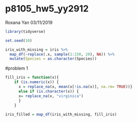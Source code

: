 p8105\_hw5\_yy2912
================
Roxana Yan
03/11/2019

``` r
library(tidyverse)

set.seed(10)

iris_with_missing = iris %>% 
  map_df(~replace(.x, sample(1:150, 20), NA)) %>%
  mutate(Species = as.character(Species))
```

\#problem 1

``` r
fill_iris = function(x){
    if (is.numeric(x)) {
      x = replace_na(x, mean(x[!is.na(x)], na.rm= TRUE))}
      else if (is.character(x)) {
      x= replace_na(x, "virginica")
      }
    }
 
iris_filled = map_df(iris_with_missing, fill_iris) 
```
